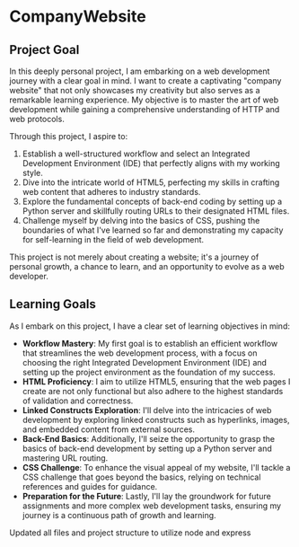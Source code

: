 # CompanyWebsite

## Project Goal
In this deeply personal project, I am embarking on a web development journey with a clear goal in mind. I want to create a captivating "company website" that not only showcases my creativity but also serves as a remarkable learning experience. My objective is to master the art of web development while gaining a comprehensive understanding of HTTP and web protocols.

Through this project, I aspire to:
1. Establish a well-structured workflow and select an Integrated Development Environment (IDE) that perfectly aligns with my working style.
2. Dive into the intricate world of HTML5, perfecting my skills in crafting web content that adheres to industry standards.
3. Explore the fundamental concepts of back-end coding by setting up a Python server and skillfully routing URLs to their designated HTML files.
4. Challenge myself by delving into the basics of CSS, pushing the boundaries of what I've learned so far and demonstrating my capacity for self-learning in the field of web development.

This project is not merely about creating a website; it's a journey of personal growth, a chance to learn, and an opportunity to evolve as a web developer.

## Learning Goals
As I embark on this project, I have a clear set of learning objectives in mind:
- **Workflow Mastery**: My first goal is to establish an efficient workflow that streamlines the web development process, with a focus on choosing the right Integrated Development Environment (IDE) and setting up the project environment as the foundation of my success.
- **HTML Proficiency**: I aim to utilize HTML5, ensuring that the web pages I create are not only functional but also adhere to the highest standards of validation and correctness.
- **Linked Constructs Exploration**: I'll delve into the intricacies of web development by exploring linked constructs such as hyperlinks, images, and embedded content from external sources.
- **Back-End Basics**: Additionally, I'll seize the opportunity to grasp the basics of back-end development by setting up a Python server and mastering URL routing.
- **CSS Challenge**: To enhance the visual appeal of my website, I'll tackle a CSS challenge that goes beyond the basics, relying on technical references and guides for guidance.
- **Preparation for the Future**: Lastly, I'll lay the groundwork for future assignments and more complex web development tasks, ensuring my journey is a continuous path of growth and learning.


Updated all files and project structure to utilize node and express
